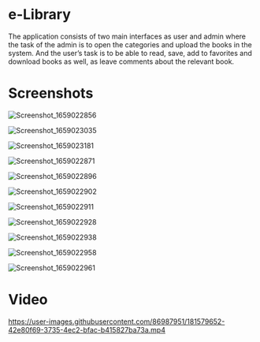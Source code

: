 # e-Library

The application consists of two main interfaces as user and admin where the task of the admin is 
to open the categories and upload the books in the system.
And the user’s task is to be able to read, save, add to favorites and download books as well, as 
leave comments about the relevant book.

# Screenshots

![Screenshot_1659022856](https://user-images.githubusercontent.com/86987951/181580746-7bc7f7e3-6313-4868-9f76-feece2efcec2.png)

![Screenshot_1659023035](https://user-images.githubusercontent.com/86987951/181580831-4c093ccf-f859-442f-a381-c479cb3bf0c7.png)

![Screenshot_1659023181](https://user-images.githubusercontent.com/86987951/181581215-8b3708a0-4cfc-4b92-aa56-01c988f1506f.png)

![Screenshot_1659022871](https://user-images.githubusercontent.com/86987951/181580890-221ace11-1c2a-4f69-bbd5-f3f07261335d.png)

![Screenshot_1659022896](https://user-images.githubusercontent.com/86987951/181581238-b57b96d8-f44a-4ccb-adfc-152ddfa96903.png)

![Screenshot_1659022902](https://user-images.githubusercontent.com/86987951/181581261-abf1dbe0-2ec6-4674-82c3-4cc4708e689a.png)

![Screenshot_1659022911](https://user-images.githubusercontent.com/86987951/181582668-907de885-ff14-49df-8175-7aa57084488c.png)


![Screenshot_1659022928](https://user-images.githubusercontent.com/86987951/181582387-24ea395d-c8e0-41d7-916b-cde09ae9d7f7.png)

![Screenshot_1659022938](https://user-images.githubusercontent.com/86987951/181581758-26b1ee6f-8285-4245-924a-c10b086b7d3c.png)

![Screenshot_1659022958](https://user-images.githubusercontent.com/86987951/181581784-021b71b9-c7f8-46b0-b61b-34676e593ac4.png)

![Screenshot_1659022961](https://user-images.githubusercontent.com/86987951/181581831-2042bd32-0d80-440e-8e95-a8967c1795b0.png)

# Video 

https://user-images.githubusercontent.com/86987951/181579652-42e80f69-3735-4ec2-bfac-b415827ba73a.mp4

